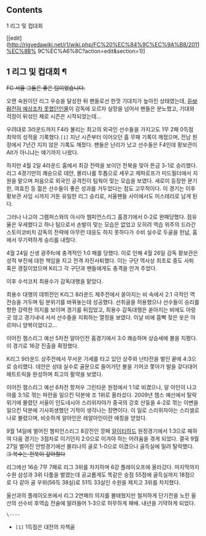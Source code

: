 ## Contents

    

1 리그 및 컵대회

[[edit](http://rigvedawiki.net/r1/wiki.php/FC%20%EC%84%9C%EC%9A%B8/2011%EC%8B%
9C%EC%A6%8C?action=edit&section=1)]

## 1 리그 및 컵대회 ¶

<del>FC 서울 그들은 좋은 팀이었습니다.</del>

  

오랜 숙원이던 리그 우승을 달성한 뒤 팬들로선 한껏 기대치가 높아진 상태였는데,
<del>[듣보잡](%EB%93%A3%EB%B3%B4%EC%9E%A1.md)</del>[전혀 예상조차 못했던인물](%ED%99%A9%EB%B3%B4%EA%B4%80.md)이 감독에 오르자 실망을 넘어서 팬들은 분노했고, 기대와 걱정이 뒤섞인
채로 시즌은 시작되었는데...

  

우려대로 3라운드까지 F4라 불리는 최고의 외국인 선수들을 가지고도 1무 2패 0득점 최악의 성적을 기록했다.`[1]` 지난 시즌부터
이어오던 홈 무패 기록이 깨졌으며, 전남 원정에서 7년간 지지 않은 기록도 깨졌다. 팬들은 난리가 났고 선수들은 F4인데 황보관이 Alt가
아니냐는 얘기까지 나왔다.

  

하지만 4월 2일 4라운드 홈에서 최강 전력을 보이던 전북을 맞아 뜬금 3-1로 승리했다. 리그 4경기만의 쾌승으로 데얀, 몰리나를 투톱으로
세우고 제파로프가 미드필더에서 지원을 맡으며 처음으로 외국인 공격진이 팀웍이 맞는 모습을 보였다. 새로이 등장한 문기한, 여효진 등 젊은
선수들이 좋은 성과를 거두었다는 점도 고무적이다. 이 경기는 이후 황보관 사임 시까지 거둔 유일한 리그 승리로, 서울팬들 사이에서도
미스테리로 남게 된다.

  

그러나 나고야 그램퍼스와의 아시아 챔피언스리그 홈경기에서 0-2로 완패당했다. 점유율은 우세했다고 하나 팀으로서 손발이 맞는 모습은 없었고
오히려 역습 위주의 드라간 스토이코비치 감독의 전략에 아무런 대응도 하지 못하다가 수비 실수로 두골을 헌납, 홈에서 무기력하게 승리를
내줬다.

  

4월 24일 신생 광주fc에 충격적인 1:0 패를 당했다. 이로 인해 4월 26일 감독 황보관은 성적 부진에 대한 책임을 지고 전격
자진사퇴했다. 이는 구단 역사상 최초로 중도 사퇴 혹은 경질이었으며 K리그 각 구단과 팬들에게도 충격을 안겨 주었다.

  

이후 수석코치 최용수가 감독대행을 맡았다.

  

최용수 대행의 데뷔전인 K리그 8라운드 제주전에서 쏟아지는 비 속에서 2:1 극적인 역전승을 거두며 팀 분위기를 바꿔놓는데 성공했다.
선취골을 허용했으나 선수들이 승리를 향한 강력한 의지를 보이며 경기를 뒤집었고, 최용수 감독대행은 쏟아지는 비에도 아랑곳 않고 경기내내 서서
선수들을 지휘하는 열정을 보였다. 이날 비에 흠뻑 젖은 옷은 아르마니 양복이었다고...

  

이어진 챔스리그 예선 5차전 알아인전 홈경기에서 3:0 쾌승하며 상승세에 불을 지폈다. 이 경기로 16강 진출을 확정했다.

  

K리그 9라운드 상주전에서 무서운 기세를 타고 있던 상주와 난타전을 벌인 끝에 4:3으로 승리했다. 데얀은 상대 실수로 골문으로 들어가던
볼을 기어코 쫓아가 발을 갖다대어 헤트트릭을 완성하며 최고의 활약을 보였다.

  

이어진 챔스리그 예선 6차전 항저우 그린타운 원정에서 1:1로 비겼으나, 알 아인이 나고야를 3:1로 꺾는 파란을 일으킨 덕분에 조 1위로
올라섰다. 2009년 챔스 예선에서 탈락위기에 몰렸던 서울이 인도네시아 스리위자야가 중국의 강호 산둥을 4-2로 꺾는 이변을 일으킨 덕분에
기사회생했던 기적이 생각나는 장면이다. 이 일로 스리위자야는 스리셀로나로 불렸으며, 비슷하게 알아인은 레알아인이란 애칭을 얻었다.

  

9월 14일에 벌어진 챔피언스리그 8강전인 깡패 [알이티하드](%EC%95%8C%20%EC%9D%B4%ED%8B%B0%ED%95%98%EB%93%9C.md) 원정경기에서 1:3으로 패하여
다음 경기는 3점차로 이기던지 2:0으로 이겨야 하는 어려움을 겪게 되었다. 결국 9월 27일 벌어진 안방경기에선 몰리나의 골로 1-0으로
이겼으나 골득실에 밀려 탈락했다. <del>그 복수는 전북이 갚아줬다</del>

  

리그에선 16승 7무 7패로 리그 3위를 차지하며 6강 플레이오프에 올라갔다. 마지막까지 수원 삼성과 3위 다툼을 벌였는데 공교롭게도 똑같은
승점 55점에 골득실까지 18점으로 다 같아 골 우위(56득 38실)로 51득 33실인 수원을 제치고 3위를 차지했다.

  

울산과의 플레이오프에서 리그 2연패의 의지를 불태웠지만 철저하게 단기전을 노린 울산의 선수비 후역습 전술에 말려들어 1-3으로 허무하게
패배. 내년을 기약하게 되었다.

`\----`

  * `[1]` 1득점은 대전의 자책골

